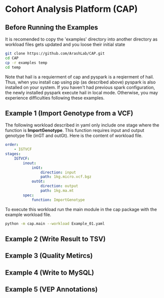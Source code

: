 # Cohort Analysis Platform (CAP)

## Before Running the Examples
It is recomended to copy the 'examples' directory into another directory as workload files gets updated and you loose their initial state

```bash
git clone https://github.com/ArashLab/CAP.git
cd CAP
cp -r examples temp
cd temp
```

Note that hail is a requierment of cap and pyspark is a reqierment of hail. Thus, when you install cap using pip (as described above) pyspark is also installed on your system. If you haven't had previous spark configuration, the newly installed pyspark execute hail in local mode. Otherwise, you may experience difficulties following these examples.
## Example 1 (Import Genotype from a VCF)‍

The following workload described in yaml only include one stage where the function is **ImportGenotype**. This function requires input and output genotype file (inGT and outGt). Here is the content of workload file. 

```yaml
order:
    - IGTVCF
stages:
    IGTVCF:
        inout:
            inGt:
                direction: input
                path: 1kg.micro.vcf.bgz
            outGt:
                direction: output
                path: 1kg.ma.mt
        spec:
            function: ImportGenotype
```

To execute this workload run the main module in the cap package with the example workload file.

```bash
python -m cap.main --workload Example_01.yaml
```

## Example 2 (Write Result to TSV)

## Example 3 (Quality Metircs)

## Example 4 (Write to MySQL)

## Example 5 (VEP Annotations)

